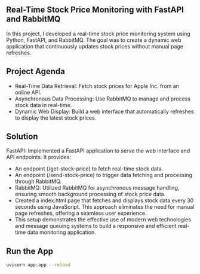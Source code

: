 ## Real-Time Stock Price Monitoring with FastAPI and RabbitMQ
In this project, I developed a real-time stock price monitoring system using Python, FastAPI, and RabbitMQ. The goal was to create a dynamic web application that continuously updates stock prices without manual page refreshes.

## Project Agenda
- Real-Time Data Retrieval: Fetch stock prices for Apple Inc. from an online API.
- Asynchronous Data Processing: Use RabbitMQ to manage and process stock data in real-time.
- Dynamic Web Display: Build a web interface that automatically refreshes to display the latest stock prices.

## Solution
FastAPI: Implemented a FastAPI application to serve the web interface and API endpoints. It provides:

- An endpoint (/get-stock-price) to fetch real-time stock data.
- An endpoint (/send-stock-price) to trigger data fetching and processing through RabbitMQ.
- RabbitMQ: Utilized RabbitMQ for asynchronous message handling, ensuring smooth background processing of stock price data.
- Created a index.html page that fetches and displays stock data every 30 seconds using JavaScript. This approach eliminates the need for manual page refreshes, offering a seamless user experience.
- This setup demonstrates the effective use of modern web technologies and message queuing systems to build a responsive and efficient real-time data monitoring application.

## Run the App
   ```bash
   uvicorn app:app --reload
